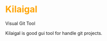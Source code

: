 # <b><span style="color:orange">Kilaigal</span></b>
Visual Git Tool

Kilaigal is good gui tool for handle git projects.
